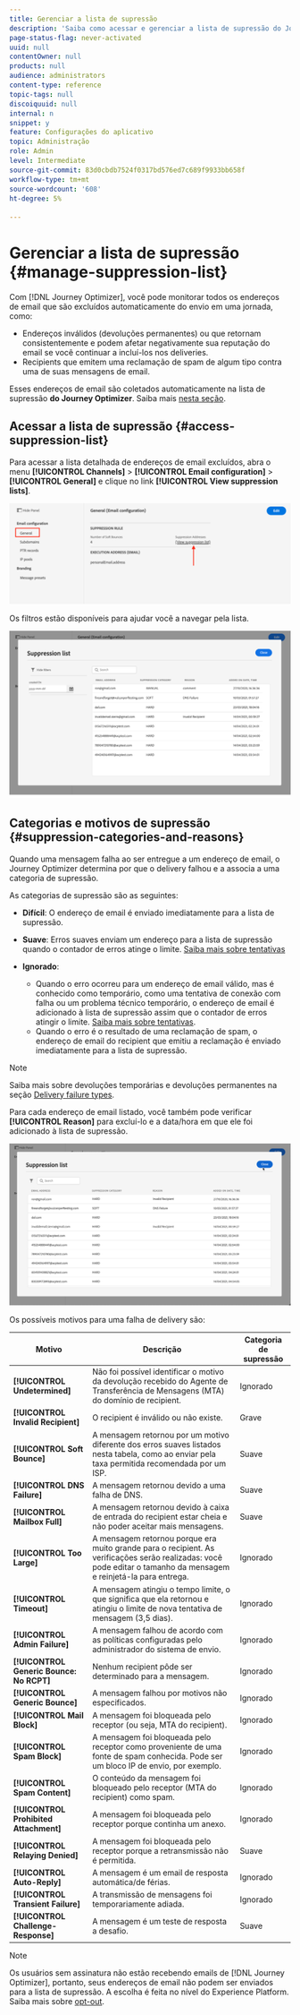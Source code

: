 ```yaml
---
title: Gerenciar a lista de supressão
description: 'Saiba como acessar e gerenciar a lista de supressão do Journey Optimizer '
page-status-flag: never-activated
uuid: null
contentOwner: null
products: null
audience: administrators
content-type: reference
topic-tags: null
discoiquuid: null
internal: n
snippet: y
feature: Configurações do aplicativo
topic: Administração
role: Admin
level: Intermediate
source-git-commit: 83d0cbdb7524f0317bd576ed7c689f9933bb658f
workflow-type: tm+mt
source-wordcount: '608'
ht-degree: 5%

---
```



# Gerenciar a lista de supressão {#manage-suppression-list}

Com [!DNL Journey Optimizer], você pode monitorar todos os endereços de email que são excluídos automaticamente do envio em uma jornada, como:

* Endereços inválidos (devoluções permanentes) ou que retornam consistentemente e podem afetar negativamente sua reputação do email se você continuar a incluí-los nos deliveries.
* Recipients que emitem uma reclamação de spam de algum tipo contra uma de suas mensagens de email.

<!--Profiles who unsubscribe from your sendings. Learn more on [opting-out](../consent.md). NOT TRUE as confirmed by eng.: "Subscribe and Unsubscribe are handled by the Consent/Subscription service. A user that opts out will not make it to the suppression list – we won’t send them emails."-->

Esses endereços de email são coletados automaticamente na lista de supressão **do Journey Optimizer**. Saiba mais [nesta seção](../suppression-list.md).

## Acessar a lista de supressão {#access-suppression-list}

Para acessar a lista detalhada de endereços de email excluídos, abra o menu **[!UICONTROL Channels]** > **[!UICONTROL Email configuration]** > **[!UICONTROL General]** e clique no link **[!UICONTROL View suppression lists]**.

![](../assets/suppression-list-link.png)

Os filtros estão disponíveis para ajudar você a navegar pela lista.

![](../assets/suppression-list-filters.png)

<!--suppression date,  category and reason, but on staging, only creation date filter is available-->

<!--You can also download the list as a CSV file for analysis and reporting purpose. Won't be available.-->

## Categorias e motivos de supressão {#suppression-categories-and-reasons}

Quando uma mensagem falha ao ser entregue a um endereço de email, o Journey Optimizer determina por que o delivery falhou e a associa a uma categoria de supressão.

As categorias de supressão são as seguintes:

* **Difícil**: O endereço de email é enviado imediatamente para a lista de supressão.

* **Suave**: Erros suaves enviam um endereço para a lista de supressão quando o contador de erros atinge o limite. [Saiba mais sobre tentativas](retries.md)

* **Ignorado**:
   * Quando o erro ocorreu para um endereço de email válido, mas é conhecido como temporário, como uma tentativa de conexão com falha ou um problema técnico temporário, o endereço de email é adicionado à lista de supressão assim que o contador de erros atingir o limite. [Saiba mais sobre tentativas](retries.md).
   * Quando o erro é o resultado de uma reclamação de spam, o endereço de email do recipient que emitiu a reclamação é enviado imediatamente para a lista de supressão.

<!--**Manual**: You can also manually add an email address to the suppression list. => Manual category will be available when manually adding an address to the suppression list (via API)-->

>[!NOTE]
>
>Saiba mais sobre devoluções temporárias e devoluções permanentes na seção [Delivery failure types](../suppression-list.md#delivery-failures).

Para cada endereço de email listado, você também pode verificar **[!UICONTROL Reason]** para excluí-lo e a data/hora em que ele foi adicionado à lista de supressão.

![](../assets/suppression-list-temp.png)
<!--to replace with suppression-list.png when Manual category is available (through API)-->

Os possíveis motivos para uma falha de delivery são:

| Motivo | Descrição | Categoria de supressão |
---------|----------|--------- |
| **[!UICONTROL Undetermined]** | Não foi possível identificar o motivo da devolução recebido do Agente de Transferência de Mensagens (MTA) do domínio de recipient. | Ignorado |
| **[!UICONTROL Invalid Recipient]** | O recipient é inválido ou não existe. | Grave |
| **[!UICONTROL Soft Bounce]** | A mensagem retornou por um motivo diferente dos erros suaves listados nesta tabela, como ao enviar pela taxa permitida recomendada por um ISP. | Suave |
| **[!UICONTROL DNS Failure]** | A mensagem retornou devido a uma falha de DNS. | Suave |
| **[!UICONTROL Mailbox Full]** | A mensagem retornou devido à caixa de entrada do recipient estar cheia e não poder aceitar mais mensagens. | Suave |
| **[!UICONTROL Too Large]** | A mensagem retornou porque era muito grande para o recipient. [](retries.md) As verificações serão realizadas: você pode editar o tamanho da mensagem e reinjetá-la para entrega. | Ignorado |
| **[!UICONTROL Timeout]** | A mensagem atingiu o tempo limite, o que significa que ela retornou e atingiu o limite de nova tentativa de mensagem (3,5 dias). | Ignorado |
| **[!UICONTROL Admin Failure]** | A mensagem falhou de acordo com as políticas configuradas pelo administrador do sistema de envio. <!--For example, if emails are blackholed at the global, domain or binding level using the "blackhole" directive, this bounce code is used.--> | Ignorado |
| **[!UICONTROL Generic Bounce: No RCPT]** | Nenhum recipient pôde ser determinado para a mensagem. | Ignorado |
| **[!UICONTROL Generic Bounce]** | A mensagem falhou por motivos não especificados. | Ignorado |
| **[!UICONTROL Mail Block]** | A mensagem foi bloqueada pelo receptor (ou seja, MTA do recipient). | Ignorado |
| **[!UICONTROL Spam Block]** | A mensagem foi bloqueada pelo receptor como proveniente de uma fonte de spam conhecida. Pode ser um bloco IP de envio, por exemplo. | Ignorado |
| **[!UICONTROL Spam Content]** | O conteúdo da mensagem foi bloqueado pelo receptor (MTA do recipient) como spam. | Ignorado |
| **[!UICONTROL Prohibited Attachment]** | A mensagem foi bloqueada pelo receptor porque continha um anexo. | Ignorado |
| **[!UICONTROL Relaying Denied]** | A mensagem foi bloqueada pelo receptor porque a retransmissão não é permitida. | Suave |
| **[!UICONTROL Auto-Reply]** | A mensagem é um email de resposta automática/de férias. | Ignorado |
| **[!UICONTROL Transient Failure]** | A transmissão de mensagens foi temporariamente adiada. | Ignorado |
| **[!UICONTROL Challenge-Response]** | A mensagem é um teste de resposta a desafio. | Suave |

>[!NOTE]
>
>Os usuários sem assinatura não estão recebendo emails de [!DNL Journey Optimizer], portanto, seus endereços de email não podem ser enviados para a lista de supressão. A escolha é feita no nível do Experience Platform. Saiba mais sobre [opt-out](../consent.md).

<!--
Removed from the table provided by SparkPost/Momentum:
| **[!UICONTROL Subscribe]** | The message is a subscribe request. | Ignored |
| **[!UICONTROL Unsubscribe]** | The message is an unsubscribe request. | Hard |
-->

<!--Note to add eventually: If a user is subscribed and [!DNL Journey Optimizer] fails to send emails to their subscribed email address, they will get added to the suppression list. (not sure it's possible to subscribe through AJO or need to find reference to Experience Platform doc?)-->


